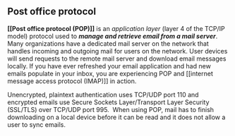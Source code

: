 ## Post office protocol

**[[Post office protocol (POP)]]** is an *application layer* (layer 4 of the TCP/IP model) protocol used to ***manage and retrieve email from a mail server***. Many organizations have a dedicated mail server on the network that handles incoming and outgoing mail for users on the network. User devices will send requests to the remote mail server and download email messages locally. If you have ever refreshed your email application and had new emails populate in your inbox, you are experiencing POP and [[internet message access protocol (IMAP)]] in action. 

Unencrypted, plaintext authentication uses TCP/UDP port 110 and encrypted emails use Secure Sockets Layer/Transport Layer Security (SSL/TLS) over TCP/UDP port 995.  When using POP, mail has to finish downloading on a local device before it can be read and it does not allow a user to sync emails. 